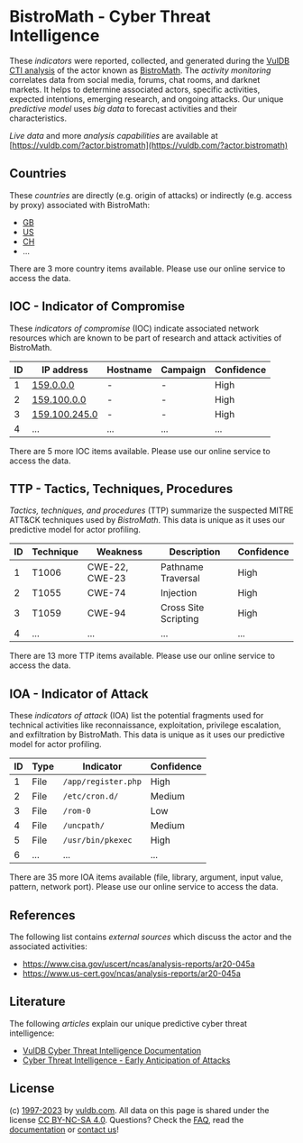 # BistroMath - Cyber Threat Intelligence

These _indicators_ were reported, collected, and generated during the [VulDB CTI analysis](https://vuldb.com/?kb.cti) of the actor known as [BistroMath](https://vuldb.com/?actor.bistromath). The _activity monitoring_ correlates data from social media, forums, chat rooms, and darknet markets. It helps to determine associated actors, specific activities, expected intentions, emerging research, and ongoing attacks. Our unique _predictive model_ uses _big data_ to forecast activities and their characteristics.

_Live data_ and more _analysis capabilities_ are available at [https://vuldb.com/?actor.bistromath](https://vuldb.com/?actor.bistromath)

## Countries

These _countries_ are directly (e.g. origin of attacks) or indirectly (e.g. access by proxy) associated with BistroMath:

* [GB](https://vuldb.com/?country.gb)
* [US](https://vuldb.com/?country.us)
* [CH](https://vuldb.com/?country.ch)
* ...

There are 3 more country items available. Please use our online service to access the data.

## IOC - Indicator of Compromise

These _indicators of compromise_ (IOC) indicate associated network resources which are known to be part of research and attack activities of BistroMath.

ID | IP address | Hostname | Campaign | Confidence
-- | ---------- | -------- | -------- | ----------
1 | [159.0.0.0](https://vuldb.com/?ip.159.0.0.0) | - | - | High
2 | [159.100.0.0](https://vuldb.com/?ip.159.100.0.0) | - | - | High
3 | [159.100.245.0](https://vuldb.com/?ip.159.100.245.0) | - | - | High
4 | ... | ... | ... | ...

There are 5 more IOC items available. Please use our online service to access the data.

## TTP - Tactics, Techniques, Procedures

_Tactics, techniques, and procedures_ (TTP) summarize the suspected MITRE ATT&CK techniques used by _BistroMath_. This data is unique as it uses our predictive model for actor profiling.

ID | Technique | Weakness | Description | Confidence
-- | --------- | -------- | ----------- | ----------
1 | T1006 | CWE-22, CWE-23 | Pathname Traversal | High
2 | T1055 | CWE-74 | Injection | High
3 | T1059 | CWE-94 | Cross Site Scripting | High
4 | ... | ... | ... | ...

There are 13 more TTP items available. Please use our online service to access the data.

## IOA - Indicator of Attack

These _indicators of attack_ (IOA) list the potential fragments used for technical activities like reconnaissance, exploitation, privilege escalation, and exfiltration by BistroMath. This data is unique as it uses our predictive model for actor profiling.

ID | Type | Indicator | Confidence
-- | ---- | --------- | ----------
1 | File | `/app/register.php` | High
2 | File | `/etc/cron.d/` | Medium
3 | File | `/rom-0` | Low
4 | File | `/uncpath/` | Medium
5 | File | `/usr/bin/pkexec` | High
6 | ... | ... | ...

There are 35 more IOA items available (file, library, argument, input value, pattern, network port). Please use our online service to access the data.

## References

The following list contains _external sources_ which discuss the actor and the associated activities:

* https://www.cisa.gov/uscert/ncas/analysis-reports/ar20-045a
* https://www.us-cert.gov/ncas/analysis-reports/ar20-045a

## Literature

The following _articles_ explain our unique predictive cyber threat intelligence:

* [VulDB Cyber Threat Intelligence Documentation](https://vuldb.com/?kb.cti)
* [Cyber Threat Intelligence - Early Anticipation of Attacks](https://www.scip.ch/en/?labs.20201022)

## License

(c) [1997-2023](https://vuldb.com/?kb.changelog) by [vuldb.com](https://vuldb.com/?kb.about). All data on this page is shared under the license [CC BY-NC-SA 4.0](https://creativecommons.org/licenses/by-nc-sa/4.0/). Questions? Check the [FAQ](https://vuldb.com/?kb.faq), read the [documentation](https://vuldb.com/?kb) or [contact us](https://vuldb.com/?contact)!
